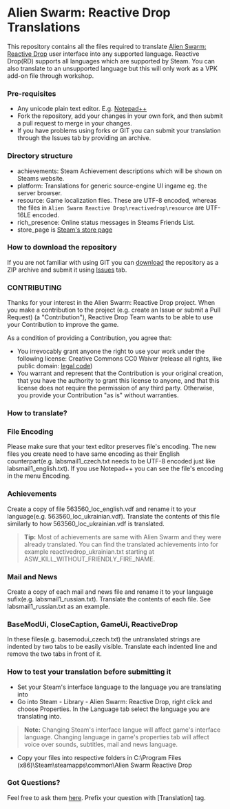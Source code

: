# Alien Swarm: Reactive Drop Translations #

This repository contains all the files required to translate [Alien Swarm: Reactive Drop](http://store.steampowered.com/app/563560/) user interface into any supported language. Reactive Drop(RD) supports all languages which are supported by Steam. You can also translate to an unsupported language but this will only work as a VPK add-on file through workshop.

### Pre-requisites ###

* Any unicode plain text editor. E.g. [Notepad++](https://notepad-plus-plus.org/)
* Fork the repository, add your changes in your own fork, and then submit a pull request to merge in your changes.
* If you have problems using forks or GIT you can submit your translation through the Issues tab by providing an archive.

### Directory structure ###
* achievements: Steam Achievement descriptions which will be shown on Steams website.
* platform: Translations for generic source-engine UI ingame eg. the server browser.
* resource: Game localization files. These are UTF-8 encoded, whereas the files in `Alien Swarm Reactive Drop\reactivedrop\resource` are UTF-16LE encoded.
* rich_presence: Online status messages in Steams Friends List.
* store_page is [Steam's store page](http://store.steampowered.com/app/563560/)

### How to download the repository ###
If you are not familiar with using GIT you can [download](https://bitbucket.org/reactivedropteam/reactivedrop_translations/downloads/) the repository as a ZIP archive and submit it using [Issues](https://bitbucket.org/reactivedropteam/reactivedrop_translations/issues) tab.

### CONTRIBUTING ###
Thanks for your interest in the Alien Swarm: Reactive Drop project.  When you make a
contribution to the project (e.g. create an Issue or submit a Pull Request)
(a "Contribution"), Reactive Drop Team wants to be able to use your Contribution to improve
the game.

As a condition of providing a Contribution, you agree that: 

* You irrevocably grant anyone the right to use your work under the following license: Creative Commons CC0 Waiver (release all rights, like public domain: [legal code](https://creativecommons.org/publicdomain/zero/1.0/))
* You warrant and represent that the Contribution is your original creation,
that you have the authority to grant this license to anyone, and that this
license does not require the permission of any third party.  Otherwise, you
provide your Contribution "as is" without warranties. 

### How to translate? ###
### File Encoding
Please make sure that your text editor preserves file's encoding. The new files you create need to have same encoding as their English counterpart(e.g. labsmail1_czech.txt needs to be UTF-8 encoded just like labsmail1_english.txt). If you use Notepad++ you can see the file's encoding in the menu Encoding.
### Achievements
Create a copy of file 563560_loc_english.vdf and rename it to your language(e.g. 563560_loc_ukrainian.vdf).
Translate the contents of this file similarly to how 563560_loc_ukrainian.vdf is translated.
> **Tip:** Most of achievements are same with Alien Swarm and they were already translated. You can find the translated achievements into for example reactivedrop_ukrainian.txt starting at ASW_KILL_WITHOUT_FRIENDLY_FIRE_NAME.
### Mail and News
Create a copy of each mail and news file and rename it to your language sufix(e.g. labsmail1_russian.txt). Translate the contents of each file. See labsmail1_russian.txt as an example.
### BaseModUi, CloseCaption, GameUi, ReactiveDrop
In these files(e.g. basemodui_czech.txt) the untranslated strings are indented by two tabs to be easily visible. Translate each indented line and remove the two tabs in front of it.
### How to test your translation before submitting it ###
* Set your Steam's interface language to the language you are translating into
* Go into Steam - Library - Alien Swarm: Reactive Drop, right click and choose Properties. In the Language tab select the language you are translating into. 
> **Note:** Changing Steam's interface langue will affect game's interface language. Changing language in game's properties tab will affect voice over sounds, subtitles, mail and news language.

* Copy your files into respective folders in C:\Program Files (x86)\Steam\steamapps\common\Alien Swarm Reactive Drop
### Got Questions? ###
Feel free to ask them [here](http://steamcommunity.com/app/563560/discussions/1/). Prefix your question with [Translation] tag. 